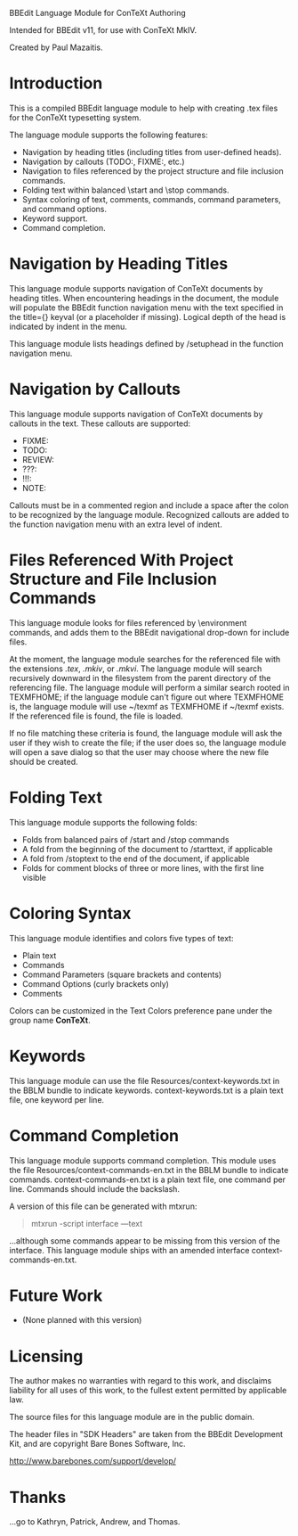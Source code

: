 
BBEdit Language Module for ConTeXt Authoring

Intended for BBEdit v11, for use with ConTeXt MkIV.

Created by Paul Mazaitis.

# Introduction

This is a compiled BBEdit language module to help with creating .tex files for the ConTeXt typesetting system.

The language module supports the following features:

 * Navigation by heading titles (including titles from user-defined heads).
 * Navigation by callouts (TODO:, FIXME:, etc.)
 * Navigation to files referenced by the project structure and file inclusion commands.
 * Folding text within balanced \start and \stop commands.
 * Syntax coloring of text, comments, commands, command parameters, and command options.
 * Keyword support.
 * Command completion.

# Navigation by Heading Titles

This language module supports navigation of ConTeXt documents by heading titles. When encountering headings in the document, the module will populate the BBEdit function navigation menu with the text specified in the title={} keyval (or a placeholder if missing). Logical depth of the head is indicated by indent in the menu.

This language module lists headings defined by /setuphead in the function navigation menu.

# Navigation by Callouts

This language module supports navigation of ConTeXt documents by callouts in the text. These callouts are supported:

 * FIXME:
 * TODO:
 * REVIEW:
 * ???:
 * !!!:
 * NOTE: 
 
Callouts must be in a commented region and include a space after the colon to be recognized by the language module. Recognized callouts are added to the function navigation menu with an extra level of indent.

# Files Referenced With Project Structure and File Inclusion Commands

This language module looks for files referenced by \environment commands, and adds them to the BBEdit navigational drop-down for include files.

At the moment, the language module searches for the referenced file with the extensions *.tex*, *.mkiv*, or *.mkvi*. The language module will search recursively downward in the filesystem from the parent directory of the referencing file. The language module will perform a similar search rooted in TEXMFHOME; if the language module can't figure out where TEXMFHOME is, the language module will use ~/texmf as TEXMFHOME if ~/texmf exists. If the referenced file is found, the file is loaded.

If no file matching these criteria is found, the language module will ask the user if they wish to create the file; if the user does so, the language module will open a save dialog so that the user may choose where the new file should be created.

# Folding Text

This language module supports the following folds:

 * Folds from balanced pairs of /start and /stop commands 
 * A fold from the beginning of the document to /starttext, if applicable
 * A fold from /stoptext to the end of the document, if applicable
 * Folds for comment blocks of three or more lines, with the first line visible

# Coloring Syntax

This language module identifies and colors five types of text:

 * Plain text
 * Commands
 * Command Parameters (square brackets and contents)
 * Command Options (curly brackets only)
 * Comments

Colors can be customized in the Text Colors preference pane under the group name **ConTeXt**.

# Keywords

This language module can use the file Resources/context-keywords.txt in the BBLM bundle to indicate keywords. context-keywords.txt is a plain text file, one keyword per line.

# Command Completion

This language module supports command completion. This module uses the file Resources/context-commands-en.txt in the BBLM bundle to indicate commands. context-commands-en.txt is a plain text file, one command per line. Commands should include the backslash.

A version of this file can be generated with mtxrun:

> mtxrun -script interface —text

...although some commands appear to be missing from this version of the interface. This language module ships with an amended interface context-commands-en.txt.

# Future Work

 * (None planned with this version)

# Licensing

The author makes no warranties with regard to this work, and disclaims liability for all uses of this work, to the fullest extent permitted by applicable law.

The source files for this language module are in the public domain.

The header files in "SDK Headers" are taken from the BBEdit Development Kit,
and are copyright Bare Bones Software, Inc.
  
  http://www.barebones.com/support/develop/

# Thanks

...go to Kathryn, Patrick, Andrew, and Thomas.
